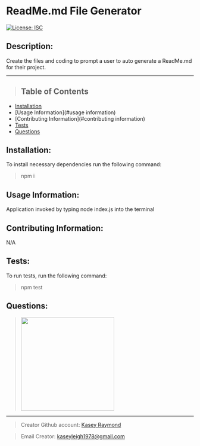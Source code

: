 
  # ReadMe.md File Generator
  [![License: ISC](https://img.shields.io/badge/license-none-lightgrey)](https://opensource.org/licenses/None)
  
  ## Description:
  Create the files and coding to prompt a user to auto generate a ReadMe.md for their project.
  __________________________________

  > ## Table of Contents
  * [Installation](#installation)
  * [Usage Information](#usage information)
  * [Contributing Information](#contributing information)
  * [Tests](#tests)
  * [Questions](#questions)
  
  ## Installation:
  To install necessary dependencies run the following command:
  > npm i

  ## Usage Information: 
  Application invoked by typing node index.js into the terminal

  ## Contributing Information: 
  N/A
  
  ## Tests:
  To run tests, run the following command: 
  > npm test
  
  ## Questions:
  
  > <img src="https://avatars2.githubusercontent.com/u/70680815?v=4" width="250"></img>
  _____________________________________________________
  > Creator Github account: [Kasey Raymond](https://api.github.com/users/KcRaymond)

  > Email Creator: [kaseyleigh1978@gmail.com](mailto:)
